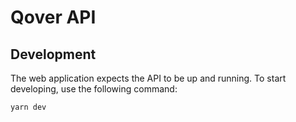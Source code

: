 # Qover API

## Development

The web application expects the API to be up and running.
To start developing, use the following command:

```
yarn dev
```
